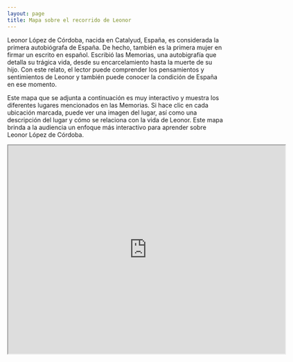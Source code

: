 ```yaml
---
layout: page
title: Mapa sobre el recorrido de Leonor
---
```


Leonor López de Córdoba, nacida en Catalyud, España, es considerada la primera autobiógrafa de España. De hecho, también es la primera mujer en firmar un escrito en español. Escribió las Memorias, una autobigrafía que detalla su trágica vida, desde su encarcelamiento hasta la muerte de su hijo. Con este relato, el lector puede comprender los pensamientos y sentimientos de Leonor y también puede conocer la condición de España en ese momento. 

Este mapa que se adjunta a continuación es muy interactivo y muestra los diferentes lugares mencionados en las Memorias. Si hace clic en cada ubicación marcada, puede ver una imagen del lugar, así como una descripción del lugar y cómo se relaciona con la vida de Leonor. Este mapa brinda a la audiencia un enfoque más interactivo para aprender sobre Leonor López de Córdoba.


<iframe src="https://www.google.com/maps/d/u/0/embed?mid=1P82QnsOrJnEvnoRIoVhHmVDlP1p0S5nw" width="640" height="480"></iframe>
